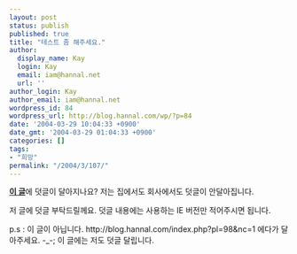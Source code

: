 ```yaml
---
layout: post
status: publish
published: true
title: "테스트 좀 해주세요."
author:
  display_name: Kay
  login: Kay
  email: iam@hannal.net
  url: ''
author_login: Kay
author_email: iam@hannal.net
wordpress_id: 84
wordpress_url: http://blog.hannal.com/wp/?p=84
date: '2004-03-29 10:04:33 +0900'
date_gmt: '2004-03-29 01:04:33 +0900'
categories: []
tags:
- "희망"
permalink: "/2004/3/107/"
---
```

<p><a href="index.php?pl=98&nc=1" target="_self"><b>이 글</b></a>에 덧글이 달아지나요? 저는 집에서도 회사에서도 덧글이 안달아집니다.</p>
<p>저 글에 덧글 부탁드릴께요. 덧글 내용에는  사용하는 IE 버전만 적어주시면 됩니다.</p>
<p>p.s : 이 글이 아닙니다. http://blog.hannal.com/index.php?pl=98&nc=1 에다가 달아주세요. -_-; 이 글에는 저도 덧글 달립니다.</p>
